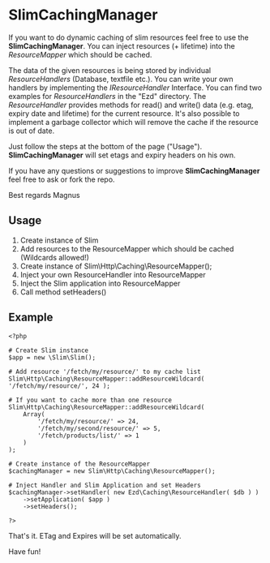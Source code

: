 SlimCachingManager
==================

If you want to do dynamic caching of slim resources feel free to use the **SlimCachingManager**. You can inject resources (+ lifetime) into the *ResourceMapper* which should be cached.

The data of the given resources is being stored by individual *ResourceHandlers* (Database, textfile etc.). You can write your own handlers by implementing the *IResourceHandler* Interface. You can find two examples for *ResourceHandlers* in the "Ezd" directory.
The *ResourceHandler* provides methods for read() and write() data (e.g. etag, expiry date and lifetime) for the current resource. It's also possible to implement a garbage collector which will remove the cache if the resource is out of date.

Just follow the steps at the bottom of the page ("Usage"). **SlimCachingManager** will set etags and expiry headers on his own.

If you have any questions or suggestions to improve **SlimCachingManager** feel free to ask or fork the repo.

Best regards
Magnus

Usage
--------
1. Create instance of Slim
2. Add resources to the ResourceMapper which should be cached (Wildcards allowed!)
3. Create instance of Slim\Http\Caching\ResourceMapper();
4. Inject your own ResourceHandler into ResourceMapper
5. Inject the Slim application into ResourceMapper
6. Call method setHeaders()

Example
--------
	<?php
	
	# Create Slim instance
	$app = new \Slim\Slim();
	
	# Add resource '/fetch/my/resource/' to my cache list
	Slim\Http\Caching\ResourceMapper::addResourceWildcard( '/fetch/my/resource/', 24 );
	
	# If you want to cache more than one resource
	Slim\Http\Caching\ResourceMapper::addResourceWildcard(
		Array(
			'/fetch/my/resource/' => 24,
			'/fetch/my/second/resource/' => 5,
			'/fetch/products/list/' => 1
		)
	);
	
	# Create instance of the ResourceMapper
	$cachingManager = new Slim\Http\Caching\ResourceMapper();
	
	# Inject Handler and Slim Application and set Headers
    $cachingManager->setHandler( new Ezd\Caching\ResourceHandler( $db ) )
        ->setApplication( $app )
        ->setHeaders();

	?>
	
That's it. ETag and Expires will be set automatically.

Have fun!
